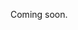 Coming soon.

<!-- 
  @todo
  Explain that you can do complete update via PUT /organizers/{organizerId}, or partial updates using the other endpoints. Make sure to mention that any (optional) fields that you can update, you can also supply those when creating.
  Permissions: Who can edit an organizer?
-->
